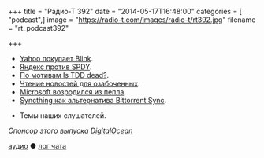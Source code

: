 +++
title = "Радио-Т 392"
date = "2014-05-17T16:48:00"
categories = [ "podcast",]
image = "https://radio-t.com/images/radio-t/rt392.jpg"
filename = "rt_podcast392"

+++

* [Yahoo покупает Blink](http://techcrunch.com/2014/05/13/yahoo-acquires-self-destructing-messaging-app-blink-which-will-soon-disappear/).
* [Яндекс против SPDY](http://habrahabr.ru/company/yandex/blog/222951/).
* [По мотивам Is TDD dead?](http://www.youtube.com/watch?v=JoTB2mcjU7w).
* [Чтение новостей для озабоченных](https://guardianproject.info/apps/courier/).
* [Microsoft возродился из пепла](http://www.businessinsider.com/nadella-builds-new-microsoft-in-3-months-2014-5).
* [Syncthing как альтернатива Bittorrent Sync](http://prsm.tc/YdrIrJ).
- Темы наших слушателей.

_Спонсор этого выпуска [DigitalOcean](https://www.digitalocean.com)_

[аудио](http://cdn.radio-t.com/rt_podcast392.mp3) ● [лог чата](http://chat.radio-t.com/logs/radio-t-392.html)
<audio src="http://cdn.radio-t.com/rt_podcast392.mp3" preload="none"></audio>